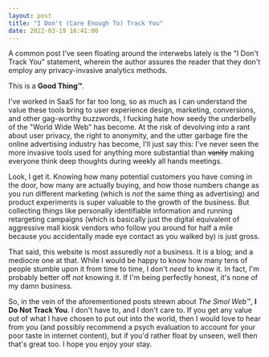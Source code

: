 ```yaml
---
layout: post
title: "I Don't (Care Enough To) Track You"
date: 2022-03-19 16:41:00
---
```


A common post I've seen floating around the interwebs lately is the "I Don't Track You" statement, wherein the author assures the reader that they don't employ any privacy-invasive analytics methods.

This is a **Good Thing&trade;**.

I've worked in SaaS for far too long, so as much as I can understand the value these tools bring to user experience design, marketing, conversions, and other gag-worthy buzzwords, I fucking hate how seedy the underbelly of the "World Wide Web" has become. At the risk of devolving into a rant about user privacy, the right to anonymity, and the utter garbage fire the online advertising industry has become, I'll just say this: I've never seen the more invasive tools used for anything more substantial than ~~vanity~~ making everyone think deep thoughts during weekly all hands meetings.

Look, I get it. Knowing how many potential customers you have coming in the door, how many are actually buying, and how those numbers change as you run different marketing (which is *not* the same thing as advertising) and product experiments is super valuable to the growth of the business. But collecting things like personally identifiable information and running retargeting campaigns (which is basically just the digital equivalent of aggressive mall kiosk vendors who follow you around for half a mile because you accidentally made eye contact as you walked by) is just gross.

That said, this website is most assuredly *not* a business. It is a blog; and a mediocre one at that. While I would be happy to know how many tens of people stumble upon it from time to time, I don't *need* to know it. In fact, I'm probably better off *not* knowing it. If I'm being perfectly honest, it's none of my damn business.

So, in the vein of the aforementioned posts strewn about _The Smol Web&trade;_, **I Do Not Track You**. I don't have to, and I don't care to. If you get any value out of what I have chosen to put out into the world, then I would love to hear from you (and possibly recommend a psych evaluation to account for your poor taste in internet content), but if you'd rather float by unseen, well then that's great too. I hope you enjoy your stay.